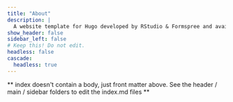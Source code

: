 ```yaml
---
title: "About"
description: |
  A website template for Hugo developed by RStudio & Formspree and available for free.
show_header: false
sidebar_left: false
# Keep this! Do not edit.
headless: false
cascade:
  headless: true
---
```


** index doesn't contain a body, just front matter above.
See the header / main / sidebar folders to edit the index.md files **
